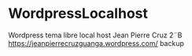 # WordpressLocalhost
Wordpress tema libre local host
Jean Pierre Cruz
2¨B
https://jeanpierrecruzguanga.wordpress.com/
backup 
